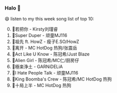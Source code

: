 

### Halo 👋

😄 listen to my this week song list of top 10:

0. 🌈若把你 - Kirsty刘瑾睿
1. 🌈Super Duper - 顽童MJ116
2. 🌈祖先 ft. HowZ - 瘦子E.SO/HowZ
3. 🌈离开 - MC HotDog 热狗/张震岳
4. 🌈Act Like U Know - 陈冠希/Just Blaze
5. 🌈Alien Girl - 陈冠希/MC仁/厨房仔
6. 🌈極楽浄土 - GARNiDELiA
7. 🌈I Hate People Talk - 顽童MJ116
8. 🌈King Boomba's Crew - 陈冠希/MC HotDog 热狗
9. 🌈十局上半 - MC HotDog 热狗

